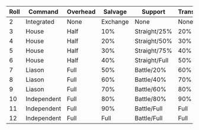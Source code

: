 | Roll | Command     | Overhead | Salvage  | Support       | Transport |
|------|-------------|----------|----------|---------------|-----------|
| 2    | Integrated  | None     | Exchange | None          | None      |
| 3    | House       | Half     | 10%      | Straight/25%  | 20%       |
| 4    | House       | Half     | 20%      | Straight/50%  | 30%       |
| 5    | House       | Half     | 30%      | Straight/75%  | 40%       |
| 6    | House       | Half     | 40%      | Straight/Full | 50%       |
| 7    | Liason      | Full     | 50%      | Battle/20%    | 60%       |
| 8    | Liason      | Full     | 60%      | Battle/40%    | 70%       |
| 9    | Liason      | Full     | 70%      | Battle/60%    | 80%       |
| 10   | Independent | Full     | 80%      | Battle/80%    | 90%       |
| 11   | Independent | Full     | 90%      | Battle/Full   | Full      |
| 12   | Independent | Full     | Full     | Battle/Full   | Full      |

